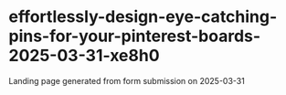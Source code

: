 # effortlessly-design-eye-catching-pins-for-your-pinterest-boards-2025-03-31-xe8h0
Landing page generated from form submission on 2025-03-31
